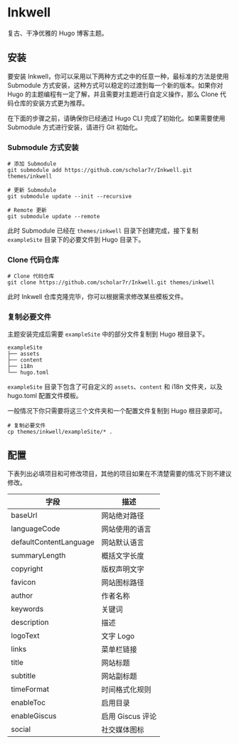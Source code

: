 # Inkwell

复古、干净优雅的 Hugo 博客主题。

## 安装

要安装 Inkwell，你可以采用以下两种方式之中的任意一种，最标准的方法是使用 Submodule 方式安装，这种方式可以稳定的过渡到每一个新的版本。如果你对 Hugo 的主题编程有一定了解，并且需要对主题进行自定义操作，那么 Clone 代码仓库的安装方式更为推荐。

在下面的步骤之前，请确保你已经通过 Hugo CLI 完成了初始化。如果需要使用 Submodule 方式进行安装，请进行 Git 初始化。

### Submodule 方式安装

```shell
# 添加 Submodule
git submodule add https://github.com/scholar7r/Inkwell.git themes/inkwell

# 更新 Submodule
git submodule update --init --recursive

# Remote 更新
git submodule update --remote
```

此时 Submodule 已经在 `themes/inkwell` 目录下创建完成，接下复制 `exampleSite` 目录下的必要文件到 Hugo 目录下。

### Clone 代码仓库

```shell
# Clone 代码仓库
git clone https://github.com/scholar7r/Inkwell.git themes/inkwell
```

此时 Inkwell 仓库克隆完毕，你可以根据需求修改某些模板文件。

### 复制必要文件

主题安装完成后需要 `exampleSite` 中的部分文件复制到 Hugo 根目录下。

```
exampleSite
├── assets
├── content
├── i18n
└── hugo.toml
```

`exampleSite` 目录下包含了可自定义的 `assets`、`content` 和 i18n 文件夹，以及 hugo.toml 配置文件模板。

一般情况下你只需要将这三个文件夹和一个配置文件复制到 Hugo 根目录即可。

```shell
# 复制必要文件
cp themes/inkwell/exampleSite/* .
```

## 配置

下表列出必填项目和可修改项目，其他的项目如果在不清楚需要的情况下则不建议修改。

| 字段                   | 描述             |
| ---------------------- | ---------------- |
| baseUrl                | 网站绝对路径     |
| languageCode           | 网站使用的语言   |
| defaultContentLanguage | 网站默认语言     |
| summaryLength          | 概括文字长度     |
| copyright              | 版权声明文字     |
| favicon                | 网站图标路径     |
| author                 | 作者名称         |
| keywords               | 关键词           |
| description            | 描述             |
| logoText               | 文字 Logo        |
| links                  | 菜单栏链接       |
| title                  | 网站标题         |
| subtitle               | 网站副标题       |
| timeFormat             | 时间格式化规则   |
| enableToc              | 启用目录         |
| enableGiscus           | 启用 Giscus 评论 |
| social                 | 社交媒体图标     |
